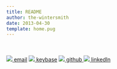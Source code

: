 ```yaml
---
title: README
author: the-wintersmith
date: 2013-04-30
template: home.pug
---
```

<script src="js/typed.js"></script>

<script>
  $(function(){
   $("#mainName").typed({
        strings: ["Nook Harquail"],
        typeSpeed: 20,
        showCursor: false
      });
      $("#mainWords").typed({
        strings: ["Software Engineer","Designer", "Digital Artist", "Web Developer", "iOS Developer", "Team Lead"],
        typeSpeed: 50,
        backDelay: 1000,
        backSpeed:10,
        loop:true,
        loopCount: false,
         showCursor: false,
        startDelay: 1500
      });
  });
</script>


<div id="mainTypewriter"><div id="mainName"></div><div id="mainWords"></div></div>
<br/><br/>
<div id = contactWrapper>
<a href="mailto:nook@harquail.com"><span class="contactBox"><img src ="/nav-images/e.png"></img> <span class="label">email</span></span></a>
<a href="https://keybase.io/nook"><span class="contactBox"><img src ="/nav-images/k.png"></img> <span class="label">keybase</span></span></a>
<a href="https://github.com/harquail"><span class="contactBox"><img src ="/nav-images/g.png"></img> <span class="label">github</span> </span></a>
<a href="https://www.linkedin.com/in/harquail"><span class="contactBox"><img src ="/nav-images/l.png"></img> <span class="label">linkedIn</span></span>
</div></a>